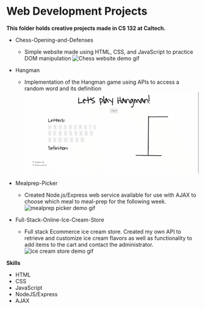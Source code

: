 # Web Development Projects
**This folder holds creative projects made in CS 132 at Caltech.**
- Chess-Opening-and-Defenses
  - Simple website made using HTML, CSS, and JavaScript to practice DOM manipulation
  ![Chess website demo gif](Chess-Openings-Defenses/chess_gif.gif)
  
- Hangman
  - Implementation of the Hangman game using APIs to access a random word and its definition
  ![hangman demo gif](Hangman/hangman_gif.gif)
 
- Mealprep-Picker
  - Created Node.js/Express web service available for use with AJAX to choose which meal to meal-prep for the following week.
  ![mealprep picker demo gif](Mealprep-Picker/public/meal_prep_picker_gif.gif)
 
- Full-Stack-Online-Ice-Cream-Store
  - Full stack Ecommerce ice cream store. Created my own API to retrieve and customize ice cream flavors as well as functionality to add items to the cart and contact the administrator.
  ![ice cream store demo gif](Full-Stack-Online-Ice-Cream-Store/public/ice_cream_gif.gif)

**Skills**
- HTML
- CSS
- JavaScript
- NodeJS/Express
- AJAX
